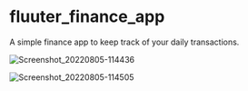 # fluuter_finance_app

A simple finance app to keep track of your daily transactions.

![Screenshot_20220805-114436](https://user-images.githubusercontent.com/66758017/183063321-efba2b3c-bd7a-485e-822f-86bbcd3aa351.jpg)

![Screenshot_20220805-114505](https://user-images.githubusercontent.com/66758017/183063351-d5cda56d-b1f2-4977-8074-df9a94d3d446.jpg)
